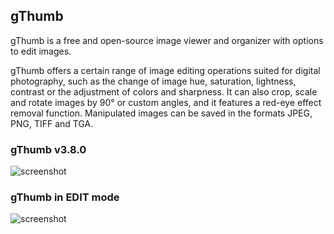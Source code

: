 ## gThumb

gThumb is a free and open-source image viewer and organizer with
options to edit images.

gThumb offers a certain range of image editing operations suited for
digital photography, such as the change of image hue, saturation,
lightness, contrast or the adjustment of colors and sharpness. It can
also crop, scale and rotate images by 90° or custom angles, and it
features a red-eye effect removal function. Manipulated images can be
saved in the formats JPEG, PNG, TIFF and TGA.

### gThumb v3.8.0
![screenshot](https://raw.githubusercontent.com/RocketMan/solaris-ports/master/components/desktop/gthumb/screenshot-gthumb.png "gThumb v3.8.0")

### gThumb in EDIT mode
![screenshot](https://raw.githubusercontent.com/RocketMan/solaris-ports/master/components/desktop/gthumb/screenshot-gthumb-edit.png "gThumb EDIT mode")
